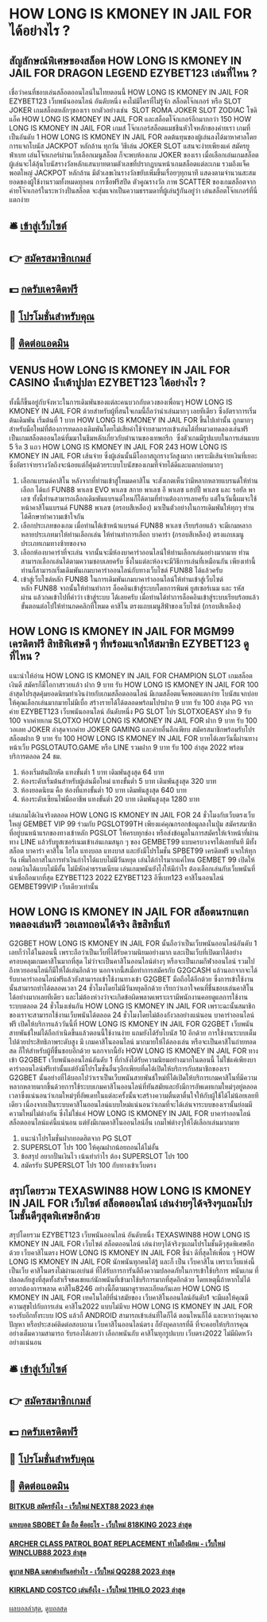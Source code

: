 # HOW LONG IS KMONEY IN JAIL FOR ได้อย่างไร ?
## สัญลักษณ์พิเศษของสล็อต HOW LONG IS KMONEY IN JAIL FOR DRAGON LEGEND EZYBET123 เล่นที่ไหน ?
เชื่อว่าคนที่ชอบเล่นสล็อตออนไลน์ในไทยตอนนี้ HOW LONG IS KMONEY IN JAIL FOR EZYBET123 เว็บพนันออนไลน์ อันดับหนึ่ง คงไม่มีใครที่ไม่รู้จัก สล็อตโจ๊กเกอร์ หรือ SLOT JOKER เกมสล็อตหลักๆของเรา ยกตัวอย่างเช่น  SLOT ROMA JOKER SLOT ZODIAC โซดิแอ็ค HOW LONG IS KMONEY IN JAIL FOR และสล็อตโจ๊กเกอร์อีกมากกว่า 150 HOW LONG IS KMONEY IN JAIL FOR เกมส์ โจ๊กเกอร์สล็อตแมชชีนหัวใจหลักของค่ายเรา เกมที่เป็นอันดับ 1 HOW LONG IS KMONEY IN JAIL FOR ลดต้นทุนของผู้เล่นลงได้มาหาศาลโดยการแจกโบนัส JACKPOT หลักล้าน ทุกวัน
วิธีเล่น JOKER SLOT แสนจะง่ายเพียงแค่ สมัครยูฟ่าเบท เล่นโจ๊กเกอร์ผ่านเว็บเลือกเมนูสล็อต ก็จะพบห้องเกม JOKER ของเรา เมื่อเลือกเล่นเกมสล็อตผู้เล่นจะได้ลุ้นโบนัสรางวัลหลักแสนบาทตามตัวเลขที่ปรากฏบนหน้าเกมสล็อตแต่ละเกม รวมถึงแจ็คพอตใหญ่ JACKPOT หลักล้าน มีตัวเลขเงินรางวัลขยับเพิ่มขึ้นเรื่อยๆทุกนาที แสดงตามจำนวนสะสมยอดของผู้ใช้งานรวมทั้งหมดทุกคน
การซื้อฟรีสปีด ตัวคูณรางวัล ภาพ SCATTER ของเกมสล็อตจากค่ายโจ๊กเกอร์ในระหว่างปั่นสล็อต จะสุ่มแจกเป็นความธรรมดาที่ผู้เล่นรู้กันอยู่ว่า เล่นสล็อตโจ๊กเกอร์ที่นี่แตกง่าย

## 🛎 [เข้าสู่เว็บไซต์](https://bit.ly/3SdLNi2)
## 👉 [สมัครสมาชิกเกมส์](https://bit.ly/3SdLNi2)
## 💵 [กดรับเครดิตฟรี](https://bit.ly/3dyRKHj)
## 👑 [โปรโมชั่นสำหรับคุณ](https://bit.ly/3dyRKHj)
## 📱 [ติดต่อแอดมิน](https://bit.ly/3dyRKHj)

## VENUS HOW LONG IS KMONEY IN JAIL FOR CASINO น้ำเต้าปูปลา EZYBET123 ได้อย่างไร ?
ทั้งนี้ก็ขึ้นอยู่กับจังหวะในการเดิมพันของแต่ละคนบวกกับดวงของเพื่อนๆ HOW LONG IS KMONEY IN JAIL FOR ด้วยสำหรับผู้ที่สนใจเกมนี้ถือว่าน่าเล่นมากๆ เลยทีเดียว ซึ่งอัตราการเริ่มต้นเดิมพัน เริ่มต้นที่ 1 บาท HOW LONG IS KMONEY IN JAIL FOR ขึ้นไปเท่านั้น ถูกมากๆ สำหรับมือใหม่ที่ต้องการทดลองเดิมพันโดยไม่เสียค่าใช้จ่ายสามารถเข้าเล่นได้ที่หมวดทดลองเล่นฟรี
เป็นเกมสล็อตออนไลน์ที่มมาในธีมหลักเกี่ยวกับตำนานของเทพกรีก  ซึ่งตัวเกมมีรูปแบบในการเล่นแบบ 5 รีล 3 แถว HOW LONG IS KMONEY IN JAIL FOR 243 HOW LONG IS KMONEY IN JAIL FOR เส้นจ่าย ซึ่งผู้เล่นนั้นมีโอกาสถูกรางวัลสูงมาก เพราะมีเส้นจ่ายเงินที่เยอะ ซึ่งอัตราจ่ายรางวัลถึงจะน้อยแต่ก็คุ้มด้วยระบบโบนัสของเกมที่จ่ายได้ดีและแตกบ่อยมากๆ
1. เลือกแบรนด์คาสิโน หลังจากที่ท่านเข้าสู่โหมดคาสิโน จะสังเกตเห็นว่ามีหลากหลายแบรนด์ให้ท่านเลือก ได้แก่ FUN88 พาเลซ EVO พาเลซ สกาย พาเลซ อี พาเลซ แฮปปี้ พาเลซ และ รอยัล พาเลซ ทั้งนี้ท่านสามารถเลือกเดิมพันแบรนด์ไหนก็ได้ตามที่ท่านต้องการเลยครับ แต่ในวันนี้ผมจะใช้หน้าคาสิโนแบรนด์ FUN88 พาเลซ (กรอบสีเหลือง) มาเป็นตัวอย่างในการเดิมพันให้ทุกๆ ท่านได้ศึกษาทำความเข้าใจกัน
2. เลือกประเภทของเกม เมื่อท่านได้เข้าหน้าแบรนด์ FUN88 พาเลซ เรียบร้อยแล้ว จะมีเกมหลากหลายประเภทมาให้ท่านเลือกเล่น ให้ท่านทำการเลือก บาคาร่า (กรอบสีเหลือง) ตรงแถบเมนูประเภทเกมทางซ้ายของจอ
3. เลือกห้องบาคาร่าที่จะเล่น จากนั้นจะมีห้องบาคาร่าออนไลน์ให้ท่านเลือกเล่นอย่างมากมาย ท่านสามารถเลือกเล่นได้ตามความชอบเลยครับ ซึ่งในแต่ละห้องจะมีวิธีการเล่นที่เหมือนกัน เพียงเท่านี้ท่านก็สามารถเริ่มเดิมพันเกมบาคาร่าออนไลน์กับทางเว็บไซต์ FUN88 ได้แล้วครับ
4. เข้าสู่เว็บไซต์หลัก FUN88 ในการเดิมพันเกมบาคาร่าออนไลน์ให้ท่านเข้าสู่เว็บไซต์หลัก FUN88 จากนั้นให้ท่านทำการ ล็อคอินเข้าสู่ระบบโดยการพิมพ์ ยูสเซอร์เนม และ รหัสผ่าน แล้วกดเข้าไปที่คำว่า เข้าสู่ระบบ ได้เลยครับ เมื่อท่านได้ทำการล็อคอินเข้าสู่ระบบเรียบร้อยแล้ว ขั้นตอนต่อไปให้ท่านกดคลิกที่โหมด คาสิโน ตรงแถบเมนูสีฟ้าของเว็บไซต์ (กรอบสีเหลือง)

## HOW LONG IS KMONEY IN JAIL FOR MGM99 เครดิตฟรี สิทธิพิเศษดี ๆ ที่พร้อมแจกให้สมาชิก EZYBET123 ดูที่ไหน ?
แนะนำให้อ่าน HOW LONG IS KMONEY IN JAIL FOR CHAMPION SLOT เกมสล็อตเงินดี สมัครก็มีโอกาสรวยแล้ว
ฝาก 9 บาท รับ HOW LONG IS KMONEY IN JAIL FOR 100 ล่าสุดโปรสุดคุ้มยอดนิยมทำเงินง่ายกับเกมสล็อตออนไลน์ มีเกมสล็อตแจ็คพอตแตกง่าย โบนัสแจกบ่อยให้คุณเลือกเล่นมากมายไม่มีเบื่อ สร้างรายได้ได้ตลอดพร้อมโปรฝาก 9 บาท รับ 100 ล่าสุด PG จากค่าย EZYBET123 เว็บพนันออนไลน์ อันดับหนึ่ง PG SLOT โปร SLOTXOEASY ฝาก 9 รับ 100 จากค่ายเกม SLOTXO HOW LONG IS KMONEY IN JAIL FOR ฝาก 9 บาท รับ 100 วอเลท JOKER ล่าสุดจากค่าย JOKER GAMING และค่ายอื่นอีกเพียบ สมัครสมาชิกพร้อมรับโปรสล็อตฝาก 9 บาท รับ 100 HOW LONG IS KMONEY IN JAIL FOR บาทได้เลยวันนี้ผ่านทางหน้าเว็บ PGSLOTAUTO.GAME หรือ LINE รวมฝาก 9 บาท รับ 100 ล่าสุด 2022 พร้อมบริการตลอด 24 ชม.
1. ห้องเริ่มต้นฝึกหัด แทงขั้นต่ำ 1 บาท เดิมพันสูงสุด 64 บาท
2. ห้องระดับเริ่มต้นสำหรับผู้เล่นมือใหม่ แทงขั้นต่ำ 5 บาท เดิมพันสูงสุด 320 บาท
3. ห้องยอดนิยม คือ ห้องที่แทงขั้นต่ำ 10 บาท เดิมพันสูงสุด 640 บาท
4. ห้องระดับเซียนไพ่มืออาชีพ แทงขั้นต่ำ 20 บาท เดิมพันสูงสุด 1280 บาท

เล่นเกมได้เงินจริงตลอด HOW LONG IS KMONEY IN JAIL FOR 24 ชั่วโมงกับเว็บตรงเว็บใหญ่ GEMBET VIP 99 ร่วมกับ PGSLOT99TH เพียงแค่คุณกรอกข้อมูลลงในปุ่ม สมัครสมาชิก ที่อยู่บนหน้าแรกของทางเข้าหลัก PGSLOT ให้ครบทุกช่อง หรือส่งข้อมูลในการสมัครให้เจ้าหน้าที่ผ่านทาง LINE แล้วรับยูสเซอร์เนมเข้าเล่นเกมสนุก ๆ ของ GEMBET99 แบบครบวงจรได้เลยทันที มีทั้งสล็อต บาคาร่า คาสิโน ไฮโล แทงบอล แทงบาส และยังมีโปรโมชั่น SPBET99 เครดิตฟรี แจกให้ทุกวัน เพิ่มโอกาสในการทำเงินกำไรได้แบบไม่มีวันหยุด เล่นได้กำไรมากแค่ไหน GEMBET 99 เปิดให้ถอนเงินได้แบบไม่มีอั้น ไม่มีหักค่าธรรมเนียม เล่นเกมพนันยังไงให้มีกำไร ต้องเลือกเล่นกับเว็บพนันที่น่าเชื่อถือมากที่สุด EZYBET123 2022 EZYBET123 อีซี่เบท123 คาสิโนออนไลน์ GEMBET99VIP เว็บเดียวเท่านั้น

## HOW LONG IS KMONEY IN JAIL FOR สล็อตนรกแตกทดลองเล่นฟรี วอเลทถอนได้จริง ลิขสิทธิ์แท้
G2GBET HOW LONG IS KMONEY IN JAIL FOR นั้นถือว่าเป็นเว็บพนันออนไลน์อันดับ 1 เลยก็ว่าได้ในตอนนี้ เพราะถือว่าเป็นเว็บที่ได้รับความนิยมอย่างมาก และเป็นเว็บที่เปิดมาได้อย่างครอบคลุมเกมคาสิโนมากที่สุด ไม่ว่าจะเป็นคาสิโนออนไลน์ต่างๆ หรือจะเป็นเกมกีฬาออนไลน์ รวมไปถึงหวยออนไลน์ก็มีให้ได้เล่นอีกด้วย นอกจากนี้สเมื่อทำการสมัครกับ G2GCASH แล้วนอกจากจะได้รับบาคาร่าออนไลน์ฟรีแล้วยังสามารถเข้าใช้งานทางเข้า G2GBET มือถือได้อีกด้วย ซึ่งการเข้าใช้งานนั้นสามารถทำได้ตลอดเวลา 24 ชั่วโมงโดยไม่มีวันหยุดอีกด้วย เรียกว่าเอาใจคนที่ชื่นชอบเล่นคาสิโนได้อย่างมากเลยทีเดียว และไม่ต้องห่วงว่าจะเกิดข้อผิดพลาดเพราะเรามีพนักงานคอยดูแลการใช้งานระบบตลอด 24 ชั่วโมงเช่นกัน HOW LONG IS KMONEY IN JAIL FOR เพราะฉะนั้นสมาชิกของเราจะสามารถใช้งานเว็บพนันได้ตลอด 24 ชั่วโมงโดยไม่ต้องกังวลอย่างแน่นอน
บาคาร่าออนไลน์ฟรี เปิดให้บริการแล้ววันนี้ที่ HOW LONG IS KMONEY IN JAIL FOR G2GBET เว็บพนันสายพันธ์ใหม่ได้ถือกำเนิดขึ้นแล้วตอนนี้ใช้งานง่าย แถมยังได้รับโบนัส 10 อีกด้วย การใช้งานระบบเต็มไปด้วยประสิทธิภาพระดับสูง มี เกมคาสิโนออนไลน์ มากมายให้ได้ลองเล่น หรือจะเป็นคาสิโนถ่ายทอดสด ก็ให้สำหรับผู้ที่ชื่นชอบอีกด้วย นอกจากนี้ยัง HOW LONG IS KMONEY IN JAIL FOR ทางเข้า G2GBET เว็บพนันออนไลน์อันดับ 1 ที่กำลังได้รับความนิยมอย่างมากในตอนนี้
ไม่ใช่แค่เพียงบาคาร่าออนไลน์ฟรีเท่านั้นแต่ยังมีโปรโมชั่นอื่นๆอีกเพียบที่ดได้เปิดให้บริการกับสมาชิกของเรา G2GBET นั้นอย่างที่ได้บอกไปว่าเราเป็นเว็บพนันสายพันธ์ใหม่ที่ได้เปิดให้บริการเกมคาสิโนที่มีความหลากหลายมากขึ้นด้วยการใช้ระบบเกมคาสิโนออนไลน์ที่ทันสมัยและยังมีการอัพเดทเกมใหม่ๆอยู่ตลอดเวลาซึ่งแน่นอนว่าเกมใหม่ๆที่อัพเดทในแต่ละครั้งนั้นจะสร้างความตื่นตาตื่นใจให้กับผู้ใช้ได้ไม่น้อยเลยทีเดียว เนื่องจากเป็นระบบคาสิโนออนไลน์แบบใหม่แน่นอนว่าเกมที่จะได้เล่นจาระบบของเรานั้นย่อมมีความใหม่ไม่ต่างกัน ซึ่งไม่ใช่แค่ HOW LONG IS KMONEY IN JAIL FOR บาคาร่าออนไลน์ สล็อตออนไลน์แค่นี้แน่นอน แต่ยังมีเกมคาสิโนออนไลน์อื่น เกมไพ่ต่างๆให้ได้เลือกเล่นมากมาย
1. แนะนำโปรโมชั่นฝากยอดฮิตจาก PG SLOT
2. SUPERSLOT โปร 100 ให้คุณฝากน้อยถอนได้ไม่อั้น
3. ข้อสรุป อยากปั่นเงินไว เน้นทำกำไร ต้อง SUPERSLOT โปร 100
4. สมัครรับ SUPERSLOT โปร 100 กับทางเข้าเว็บตรง

## สรุปโดยรวม TEXASWIN88 HOW LONG IS KMONEY IN JAIL FOR เว็บไซต์ สล็อตออนไลน์ เล่นง่ายๆได้จริงๆแถมโปรโมชั้นดีๆสุดพิเศษอีกด้วย
สรุปโดยรวม EZYBET123 เว็บพนันออนไลน์ อันดับหนึ่ง TEXASWIN88 HOW LONG IS KMONEY IN JAIL FOR เว็บไซต์ สล็อตออนไลน์ เล่นง่ายๆได้จริงๆแถมโปรโมชั้นดีๆสุดพิเศษอีกด้วย เว็บคาสิโนตรง HOW LONG IS KMONEY IN JAIL FOR ชี้นำ ดีที่สุดให้เพื่อน ๆ HOW LONG IS KMONEY IN JAIL FOR นักพนันทุกคนได้รู้ และก็ เป็น เว็บคาสิโน เพราะเว็บแห่งนี้เป็นเว็บ คาสิโนตรงไม่ผ่านเอเย่นต์ ที่ได้รับการการันตีถึงความปลอดภัยในการเข้าใช้บริการ พนันเกม ที่ปลอดภัยสูงที่สุดทั้งสำเร็จชดเชยแก่นักพนันที่เข้ามาใช้บริการมากที่สุดอีกด้วย โดยเหตุนี้ถ้าหากไม่ได้อยากต้องการพลาด คาสิโน8246 อย่างนี้ก็ตามมาดูรายละเอียดกันเลย HOW LONG IS KMONEY IN JAIL FOR เทคโนโลยีที่นำสมัยของ เว็บคาสิโนออนไลน์อันดับ1 จะมีผลให้คุณมีความสุขไปกับการเล่น คาสิโน2022 แบบไม่มีจบ HOW LONG IS KMONEY IN JAIL FOR รองรับอีกทั้งระบบ IOS แล้วก็ ANDROID สามารถเข้าเล่นที่ใดก็ได้ ตอนไหนก็ได้ และหากว่าคุณเจอปัญหา หรือประสงค์ติดต่อสอบถาม เว็บคาสิโนออนไลน์ตรง ก็ยังบุคลากรที่ดี ที่จะคอยให้บริการคุณอย่างเต็มความสามารถ รับรองได้เลยว่า เลือกพนันกับ คาสิโนทุกรูปแบบ เว็บตรง2022 ไม่มีผิดหวังอย่างแน่นอน

## 🛎 [เข้าสู่เว็บไซต์](https://bit.ly/3SdLNi2)
## 👉 [สมัครสมาชิกเกมส์](https://bit.ly/3SdLNi2)
## 💵 [กดรับเครดิตฟรี](https://bit.ly/3dyRKHj)
## 👑 [โปรโมชั่นสำหรับคุณ](https://bit.ly/3dyRKHj)
## 📱 [ติดต่อแอดมิน](https://bit.ly/3dyRKHj)

#### [BITKUB สมัครยังไง - เว็บใหม่ NEXT88 2023 ล่าสุด](https://atom.io/themes/bitkub%20สมัครยังไง%20-%20เว็บใหม่%20next88%202023%20ล่าสุด)
#### [แทงบอล SBOBET มือ ถือ คืออะไร - เว็บใหม่ 818KING 2023 ล่าสุด](https://atom.io/themes/แทงบอล%20sbobet%20มือ%20ถือ%20คืออะไร%20-%20เว็บใหม่%20818king%202023%20ล่าสุด)
#### [ARCHER CLASS PATROL BOAT REPLACEMENT ทำไมถึงนิยม - เว็บใหม่ WINCLUB88 2023 ล่าสุด](https://atom.io/themes/archer%20class%20patrol%20boat%20replacement%20ทำไมถึงนิยม%20-%20เว็บใหม่%20winclub88%202023%20ล่าสุด)
#### [ดูบาส NBA แตกต่างกันอย่างไร - เว็บใหม่ QQ288 2023 ล่าสุด](https://atom.io/themes/ดูบาส%20nba%20แตกต่างกันอย่างไร%20-%20เว็บใหม่%20qq288%202023%20ล่าสุด)
#### [KIRKLAND COSTCO เล่นยังไง - เว็บใหม่ 11HILO 2023 ล่าสุด](https://atom.io/themes/kirkland%20costco%20เล่นยังไง%20-%20เว็บใหม่%2011hilo%202023%20ล่าสุด)

[ผลบอลล่าสุด](https://siamsport.tv "ผลบอลล่าสุด"), [ดูบอลสด](https://siamsport.tv/ดูบอลสด "ดูบอลสด")